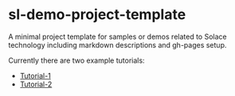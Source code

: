 # sl-demo-project-template
A minimal project template for samples or demos related to Solace technology including markdown descriptions and gh-pages setup.

Currently there are two example tutorials:

* [Tutorial-1](tutorial-1.md)
* [Tutorial-2](tutorial-2.md)
